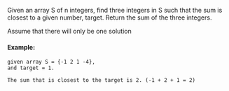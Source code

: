 Given an array S of n integers, find three integers in S such that the sum is closest to a given number, target. 
Return the sum of the three integers.

Assume that there will only be one solution

#### Example: 
```
given array S = {-1 2 1 -4}, 
and target = 1.

The sum that is closest to the target is 2. (-1 + 2 + 1 = 2)
```